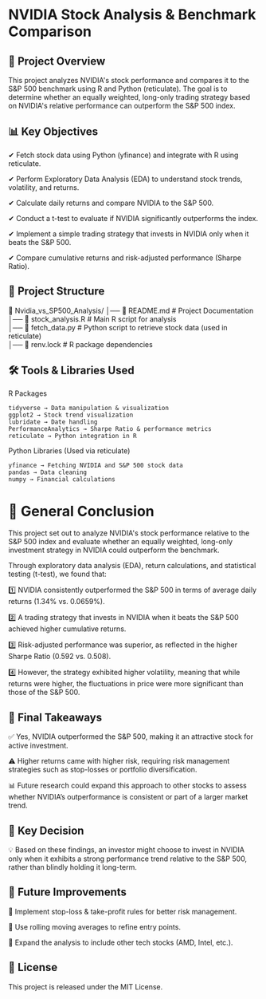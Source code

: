 # NVIDIA Stock Analysis & Benchmark Comparison
## 📌 Project Overview

This project analyzes NVIDIA's stock performance and compares it to the S&P 500 benchmark using R and Python (reticulate). The goal is to determine whether an equally weighted, long-only trading strategy based on NVIDIA's relative performance can outperform the S&P 500 index.

## 📊 Key Objectives

✔ Fetch stock data using Python (yfinance) and integrate with R using reticulate.

✔ Perform Exploratory Data Analysis (EDA) to understand stock trends, volatility, and returns.

✔ Calculate daily returns and compare NVIDIA to the S&P 500.

✔ Conduct a t-test to evaluate if NVIDIA significantly outperforms the index.

✔ Implement a simple trading strategy that invests in NVIDIA only when it beats the S&P 500.

✔ Compare cumulative returns and risk-adjusted performance (Sharpe Ratio).

## 📂 Project Structure

📁 Nvidia_vs_SP500_Analysis/
│── 📜 README.md           # Project Documentation  
│── 📜 stock_analysis.R    # Main R script for analysis  
│── 📜 fetch_data.py       # Python script to retrieve stock data (used in reticulate)   
│── 📜 renv.lock           # R package dependencies  

## 🛠️ Tools & Libraries Used
R Packages

    tidyverse → Data manipulation & visualization
    ggplot2 → Stock trend visualization
    lubridate → Date handling
    PerformanceAnalytics → Sharpe Ratio & performance metrics
    reticulate → Python integration in R

Python Libraries (Used via reticulate)

    yfinance → Fetching NVIDIA and S&P 500 stock data
    pandas → Data cleaning
    numpy → Financial calculations


# 📌 General Conclusion
This project set out to analyze NVIDIA's stock performance relative to the S&P 500 index and evaluate whether an equally weighted, long-only investment strategy in NVIDIA could outperform the benchmark.

Through exploratory data analysis (EDA), return calculations, and statistical testing (t-test), we found that:

1️⃣ NVIDIA consistently outperformed the S&P 500 in terms of average daily returns (1.34% vs. 0.0659%).

2️⃣ A trading strategy that invests in NVIDIA when it beats the S&P 500 achieved higher cumulative returns.

3️⃣ Risk-adjusted performance was superior, as reflected in the higher Sharpe Ratio (0.592 vs. 0.508).

4️⃣ However, the strategy exhibited higher volatility, meaning that while returns were higher, the fluctuations in price were more significant than those of the S&P 500.

## 📌 Final Takeaways

✅ Yes, NVIDIA outperformed the S&P 500, making it an attractive stock for active investment.

⚠️ Higher returns came with higher risk, requiring risk management strategies such as stop-losses or portfolio diversification.

📊 Future research could expand this approach to other stocks to assess whether NVIDIA’s outperformance is consistent or part of a larger market trend.

## 📌 Key Decision

💡 Based on these findings, an investor might choose to invest in NVIDIA only when it exhibits a strong performance trend relative to the S&P 500, rather than blindly holding it long-term.

## 📌 Future Improvements

🔹 Implement stop-loss & take-profit rules for better risk management.

🔹 Use rolling moving averages to refine entry points.

🔹 Expand the analysis to include other tech stocks (AMD, Intel, etc.).

## 📜 License

This project is released under the MIT License.


